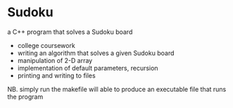 # Sudoku
a C++ program that solves a Sudoku board

- college coursework
- writing an algorithm that solves a given Sudoku board
- manipulation of 2-D array
- implementation of default parameters, recursion
- printing and writing to files

NB. simply run the makefile will able to produce an executable file that runs the program
